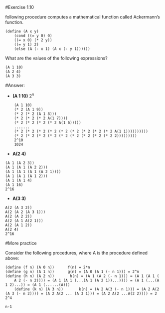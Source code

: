 #Exercise 1.10  

following procedure computes a mathematical
function called Ackermann’s function.

```
(define (A x y)
	(cond ((= y 0) 0)
	((= x 0) (* 2 y))
	((= y 1) 2)
	(else (A (- x 1) (A x (- y 1))))))
```

What are the values of the following expressions?

```
(A 1 10)
(A 2 4)
(A 3 3)
```

#Answer:

 - **(A 1 10)**  $2^n$

```
	(A 1 10)
	(* 2 (A 1 9))
	(* 2 (* 2 (A 1 8)))
	(* 2 (* 2 (* 2 A(1 7))))
	(* 2 (* 2 (* 2 (* 2 A(1 6)))))
	.......
	(* 2 (* 2 (* 2 (* 2 (* 2 (* 2 (* 2 (* 2 (* 2 A(1 1))))))))))
	(* 2 (* 2 (* 2 (* 2 (* 2 (* 2 (* 2 (* 2 (* 2 2)))))))))
	2^10
	1024
```
 - **A(2 4)**

```
(A 1 (A 2 3)) 
(A 1 (A 1 (A 2 2)))
(A 1 (A 1 (A 1 (A 2 1))))
(A 1 (A 1 (A 1 2)))
(A 1 (A 1 4)
(A 1 16)
2^16
```
 - **A(3 3)**

```
A(2 (A 3 2))
A(2 (A 2 (A 3 1)))
A(2 (A 2 2))
A(2 (A 1 A(2 1)))
A(2 (A 1 2))
A(2 4)
2^16
```

#More practice

Consider the following procedures, where A is the procedure defined above:
```
(define (f n) (A 0 n))      f(n) = 2*n
(define (g n) (A 1 n)) 		g(n) = (A 0 (A 1 (- n 1))) = 2^n
(define (h n) (A 2 n))       h(n) = (A 1 (A 2 (- n 1))) = (A 1 (A 1 (
	A 2 (- n 2)))) = (A 1 (A 1 (...(A 1 (A 2 1))...)))) = (A 1 (...(A 1 2)...)) = (A 1 (......(A)))
	(define (k n) (A 3 n))       k(n) = (A 2 A(3 (- n 1))) = (A 2 A(2 (A 3 (- n 2)))) = (A 2 A(2 ... (A 3 1))) = (A 2 A(2 ...A(2 2)))) = 2   2^4

n-1
```